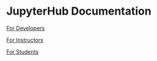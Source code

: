 # JupyterHub Documentation

[For Developers](./For-Developers-7f759a2c-ea01-457e-a49f-a66ae5cb2f1e.md)

[For Instructors](./For-Instructors-11114d48-7b2f-42ef-ab82-3e46e5901d31.md)

[For Students](./For-Students-0c73d1a8-5d07-426a-8a64-2c3ba8ba52c9.md)
